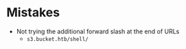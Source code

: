 # Mistakes

- Not trying the additional forward slash at the end of URLs
  - `s3.bucket.htb/shell/`

